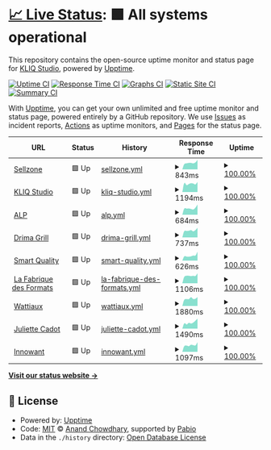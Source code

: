 # [📈 Live Status](https://kliq-studio.github.io/monitoring): <!--live status--> **🟩 All systems operational**

This repository contains the open-source uptime monitor and status page for [KLIQ Studio](https://kliq.studio), powered by [Upptime](https://github.com/upptime/upptime).

[![Uptime CI](https://github.com/kliq-studio/monitoring/workflows/Uptime%20CI/badge.svg)](https://github.com/kliq-studio/monitoring/actions?query=workflow%3A%22Uptime+CI%22)
[![Response Time CI](https://github.com/kliq-studio/monitoring/workflows/Response%20Time%20CI/badge.svg)](https://github.com/kliq-studio/monitoring/actions?query=workflow%3A%22Response+Time+CI%22)
[![Graphs CI](https://github.com/kliq-studio/monitoring/workflows/Graphs%20CI/badge.svg)](https://github.com/kliq-studio/monitoring/actions?query=workflow%3A%22Graphs+CI%22)
[![Static Site CI](https://github.com/kliq-studio/monitoring/workflows/Static%20Site%20CI/badge.svg)](https://github.com/kliq-studio/monitoring/actions?query=workflow%3A%22Static+Site+CI%22)
[![Summary CI](https://github.com/kliq-studio/monitoring/workflows/Summary%20CI/badge.svg)](https://github.com/kliq-studio/monitoring/actions?query=workflow%3A%22Summary+CI%22)

With [Upptime](https://upptime.js.org), you can get your own unlimited and free uptime monitor and status page, powered entirely by a GitHub repository. We use [Issues](https://github.com/kliq-studio/monitoring/issues) as incident reports, [Actions](https://github.com/kliq-studio/monitoring/actions) as uptime monitors, and [Pages](https://kliq-studio.github.io/monitoring) for the status page.

<!--start: status pages-->
<!-- This summary is generated by Upptime (https://github.com/upptime/upptime) -->
<!-- Do not edit this manually, your changes will be overwritten -->
<!-- prettier-ignore -->
| URL | Status | History | Response Time | Uptime |
| --- | ------ | ------- | ------------- | ------ |
| <img alt="" src="https://icons.duckduckgo.com/ip3/sellzone.fr.ico" height="13"> [Sellzone](https://sellzone.fr) | 🟩 Up | [sellzone.yml](https://github.com/kliq-studio/monitoring/commits/HEAD/history/sellzone.yml) | <details><summary><img alt="Response time graph" src="./graphs/sellzone/response-time-week.png" height="20"> 843ms</summary><br><a href="https://kliq-studio.github.io/monitoring/history/sellzone"><img alt="Response time 881" src="https://img.shields.io/endpoint?url=https%3A%2F%2Fraw.githubusercontent.com%2Fkliq-studio%2Fmonitoring%2FHEAD%2Fapi%2Fsellzone%2Fresponse-time.json"></a><br><a href="https://kliq-studio.github.io/monitoring/history/sellzone"><img alt="24-hour response time 1082" src="https://img.shields.io/endpoint?url=https%3A%2F%2Fraw.githubusercontent.com%2Fkliq-studio%2Fmonitoring%2FHEAD%2Fapi%2Fsellzone%2Fresponse-time-day.json"></a><br><a href="https://kliq-studio.github.io/monitoring/history/sellzone"><img alt="7-day response time 843" src="https://img.shields.io/endpoint?url=https%3A%2F%2Fraw.githubusercontent.com%2Fkliq-studio%2Fmonitoring%2FHEAD%2Fapi%2Fsellzone%2Fresponse-time-week.json"></a><br><a href="https://kliq-studio.github.io/monitoring/history/sellzone"><img alt="30-day response time 898" src="https://img.shields.io/endpoint?url=https%3A%2F%2Fraw.githubusercontent.com%2Fkliq-studio%2Fmonitoring%2FHEAD%2Fapi%2Fsellzone%2Fresponse-time-month.json"></a><br><a href="https://kliq-studio.github.io/monitoring/history/sellzone"><img alt="1-year response time 881" src="https://img.shields.io/endpoint?url=https%3A%2F%2Fraw.githubusercontent.com%2Fkliq-studio%2Fmonitoring%2FHEAD%2Fapi%2Fsellzone%2Fresponse-time-year.json"></a></details> | <details><summary><a href="https://kliq-studio.github.io/monitoring/history/sellzone">100.00%</a></summary><a href="https://kliq-studio.github.io/monitoring/history/sellzone"><img alt="All-time uptime 100.00%" src="https://img.shields.io/endpoint?url=https%3A%2F%2Fraw.githubusercontent.com%2Fkliq-studio%2Fmonitoring%2FHEAD%2Fapi%2Fsellzone%2Fuptime.json"></a><br><a href="https://kliq-studio.github.io/monitoring/history/sellzone"><img alt="24-hour uptime 100.00%" src="https://img.shields.io/endpoint?url=https%3A%2F%2Fraw.githubusercontent.com%2Fkliq-studio%2Fmonitoring%2FHEAD%2Fapi%2Fsellzone%2Fuptime-day.json"></a><br><a href="https://kliq-studio.github.io/monitoring/history/sellzone"><img alt="7-day uptime 100.00%" src="https://img.shields.io/endpoint?url=https%3A%2F%2Fraw.githubusercontent.com%2Fkliq-studio%2Fmonitoring%2FHEAD%2Fapi%2Fsellzone%2Fuptime-week.json"></a><br><a href="https://kliq-studio.github.io/monitoring/history/sellzone"><img alt="30-day uptime 100.00%" src="https://img.shields.io/endpoint?url=https%3A%2F%2Fraw.githubusercontent.com%2Fkliq-studio%2Fmonitoring%2FHEAD%2Fapi%2Fsellzone%2Fuptime-month.json"></a><br><a href="https://kliq-studio.github.io/monitoring/history/sellzone"><img alt="1-year uptime 100.00%" src="https://img.shields.io/endpoint?url=https%3A%2F%2Fraw.githubusercontent.com%2Fkliq-studio%2Fmonitoring%2FHEAD%2Fapi%2Fsellzone%2Fuptime-year.json"></a></details>
| <img alt="" src="https://icons.duckduckgo.com/ip3/kliq.studio.ico" height="13"> [KLIQ Studio](https://kliq.studio) | 🟩 Up | [kliq-studio.yml](https://github.com/kliq-studio/monitoring/commits/HEAD/history/kliq-studio.yml) | <details><summary><img alt="Response time graph" src="./graphs/kliq-studio/response-time-week.png" height="20"> 1194ms</summary><br><a href="https://kliq-studio.github.io/monitoring/history/kliq-studio"><img alt="Response time 1290" src="https://img.shields.io/endpoint?url=https%3A%2F%2Fraw.githubusercontent.com%2Fkliq-studio%2Fmonitoring%2FHEAD%2Fapi%2Fkliq-studio%2Fresponse-time.json"></a><br><a href="https://kliq-studio.github.io/monitoring/history/kliq-studio"><img alt="24-hour response time 1540" src="https://img.shields.io/endpoint?url=https%3A%2F%2Fraw.githubusercontent.com%2Fkliq-studio%2Fmonitoring%2FHEAD%2Fapi%2Fkliq-studio%2Fresponse-time-day.json"></a><br><a href="https://kliq-studio.github.io/monitoring/history/kliq-studio"><img alt="7-day response time 1194" src="https://img.shields.io/endpoint?url=https%3A%2F%2Fraw.githubusercontent.com%2Fkliq-studio%2Fmonitoring%2FHEAD%2Fapi%2Fkliq-studio%2Fresponse-time-week.json"></a><br><a href="https://kliq-studio.github.io/monitoring/history/kliq-studio"><img alt="30-day response time 1309" src="https://img.shields.io/endpoint?url=https%3A%2F%2Fraw.githubusercontent.com%2Fkliq-studio%2Fmonitoring%2FHEAD%2Fapi%2Fkliq-studio%2Fresponse-time-month.json"></a><br><a href="https://kliq-studio.github.io/monitoring/history/kliq-studio"><img alt="1-year response time 1290" src="https://img.shields.io/endpoint?url=https%3A%2F%2Fraw.githubusercontent.com%2Fkliq-studio%2Fmonitoring%2FHEAD%2Fapi%2Fkliq-studio%2Fresponse-time-year.json"></a></details> | <details><summary><a href="https://kliq-studio.github.io/monitoring/history/kliq-studio">100.00%</a></summary><a href="https://kliq-studio.github.io/monitoring/history/kliq-studio"><img alt="All-time uptime 100.00%" src="https://img.shields.io/endpoint?url=https%3A%2F%2Fraw.githubusercontent.com%2Fkliq-studio%2Fmonitoring%2FHEAD%2Fapi%2Fkliq-studio%2Fuptime.json"></a><br><a href="https://kliq-studio.github.io/monitoring/history/kliq-studio"><img alt="24-hour uptime 100.00%" src="https://img.shields.io/endpoint?url=https%3A%2F%2Fraw.githubusercontent.com%2Fkliq-studio%2Fmonitoring%2FHEAD%2Fapi%2Fkliq-studio%2Fuptime-day.json"></a><br><a href="https://kliq-studio.github.io/monitoring/history/kliq-studio"><img alt="7-day uptime 100.00%" src="https://img.shields.io/endpoint?url=https%3A%2F%2Fraw.githubusercontent.com%2Fkliq-studio%2Fmonitoring%2FHEAD%2Fapi%2Fkliq-studio%2Fuptime-week.json"></a><br><a href="https://kliq-studio.github.io/monitoring/history/kliq-studio"><img alt="30-day uptime 100.00%" src="https://img.shields.io/endpoint?url=https%3A%2F%2Fraw.githubusercontent.com%2Fkliq-studio%2Fmonitoring%2FHEAD%2Fapi%2Fkliq-studio%2Fuptime-month.json"></a><br><a href="https://kliq-studio.github.io/monitoring/history/kliq-studio"><img alt="1-year uptime 100.00%" src="https://img.shields.io/endpoint?url=https%3A%2F%2Fraw.githubusercontent.com%2Fkliq-studio%2Fmonitoring%2FHEAD%2Fapi%2Fkliq-studio%2Fuptime-year.json"></a></details>
| <img alt="" src="https://icons.duckduckgo.com/ip3/alp-sa.fr.ico" height="13"> [ALP](https://alp-sa.fr) | 🟩 Up | [alp.yml](https://github.com/kliq-studio/monitoring/commits/HEAD/history/alp.yml) | <details><summary><img alt="Response time graph" src="./graphs/alp/response-time-week.png" height="20"> 684ms</summary><br><a href="https://kliq-studio.github.io/monitoring/history/alp"><img alt="Response time 773" src="https://img.shields.io/endpoint?url=https%3A%2F%2Fraw.githubusercontent.com%2Fkliq-studio%2Fmonitoring%2FHEAD%2Fapi%2Falp%2Fresponse-time.json"></a><br><a href="https://kliq-studio.github.io/monitoring/history/alp"><img alt="24-hour response time 849" src="https://img.shields.io/endpoint?url=https%3A%2F%2Fraw.githubusercontent.com%2Fkliq-studio%2Fmonitoring%2FHEAD%2Fapi%2Falp%2Fresponse-time-day.json"></a><br><a href="https://kliq-studio.github.io/monitoring/history/alp"><img alt="7-day response time 684" src="https://img.shields.io/endpoint?url=https%3A%2F%2Fraw.githubusercontent.com%2Fkliq-studio%2Fmonitoring%2FHEAD%2Fapi%2Falp%2Fresponse-time-week.json"></a><br><a href="https://kliq-studio.github.io/monitoring/history/alp"><img alt="30-day response time 773" src="https://img.shields.io/endpoint?url=https%3A%2F%2Fraw.githubusercontent.com%2Fkliq-studio%2Fmonitoring%2FHEAD%2Fapi%2Falp%2Fresponse-time-month.json"></a><br><a href="https://kliq-studio.github.io/monitoring/history/alp"><img alt="1-year response time 773" src="https://img.shields.io/endpoint?url=https%3A%2F%2Fraw.githubusercontent.com%2Fkliq-studio%2Fmonitoring%2FHEAD%2Fapi%2Falp%2Fresponse-time-year.json"></a></details> | <details><summary><a href="https://kliq-studio.github.io/monitoring/history/alp">100.00%</a></summary><a href="https://kliq-studio.github.io/monitoring/history/alp"><img alt="All-time uptime 100.00%" src="https://img.shields.io/endpoint?url=https%3A%2F%2Fraw.githubusercontent.com%2Fkliq-studio%2Fmonitoring%2FHEAD%2Fapi%2Falp%2Fuptime.json"></a><br><a href="https://kliq-studio.github.io/monitoring/history/alp"><img alt="24-hour uptime 100.00%" src="https://img.shields.io/endpoint?url=https%3A%2F%2Fraw.githubusercontent.com%2Fkliq-studio%2Fmonitoring%2FHEAD%2Fapi%2Falp%2Fuptime-day.json"></a><br><a href="https://kliq-studio.github.io/monitoring/history/alp"><img alt="7-day uptime 100.00%" src="https://img.shields.io/endpoint?url=https%3A%2F%2Fraw.githubusercontent.com%2Fkliq-studio%2Fmonitoring%2FHEAD%2Fapi%2Falp%2Fuptime-week.json"></a><br><a href="https://kliq-studio.github.io/monitoring/history/alp"><img alt="30-day uptime 100.00%" src="https://img.shields.io/endpoint?url=https%3A%2F%2Fraw.githubusercontent.com%2Fkliq-studio%2Fmonitoring%2FHEAD%2Fapi%2Falp%2Fuptime-month.json"></a><br><a href="https://kliq-studio.github.io/monitoring/history/alp"><img alt="1-year uptime 100.00%" src="https://img.shields.io/endpoint?url=https%3A%2F%2Fraw.githubusercontent.com%2Fkliq-studio%2Fmonitoring%2FHEAD%2Fapi%2Falp%2Fuptime-year.json"></a></details>
| <img alt="" src="https://icons.duckduckgo.com/ip3/drimagrill.fr.ico" height="13"> [Drima Grill](https://drimagrill.fr) | 🟩 Up | [drima-grill.yml](https://github.com/kliq-studio/monitoring/commits/HEAD/history/drima-grill.yml) | <details><summary><img alt="Response time graph" src="./graphs/drima-grill/response-time-week.png" height="20"> 737ms</summary><br><a href="https://kliq-studio.github.io/monitoring/history/drima-grill"><img alt="Response time 770" src="https://img.shields.io/endpoint?url=https%3A%2F%2Fraw.githubusercontent.com%2Fkliq-studio%2Fmonitoring%2FHEAD%2Fapi%2Fdrima-grill%2Fresponse-time.json"></a><br><a href="https://kliq-studio.github.io/monitoring/history/drima-grill"><img alt="24-hour response time 949" src="https://img.shields.io/endpoint?url=https%3A%2F%2Fraw.githubusercontent.com%2Fkliq-studio%2Fmonitoring%2FHEAD%2Fapi%2Fdrima-grill%2Fresponse-time-day.json"></a><br><a href="https://kliq-studio.github.io/monitoring/history/drima-grill"><img alt="7-day response time 737" src="https://img.shields.io/endpoint?url=https%3A%2F%2Fraw.githubusercontent.com%2Fkliq-studio%2Fmonitoring%2FHEAD%2Fapi%2Fdrima-grill%2Fresponse-time-week.json"></a><br><a href="https://kliq-studio.github.io/monitoring/history/drima-grill"><img alt="30-day response time 789" src="https://img.shields.io/endpoint?url=https%3A%2F%2Fraw.githubusercontent.com%2Fkliq-studio%2Fmonitoring%2FHEAD%2Fapi%2Fdrima-grill%2Fresponse-time-month.json"></a><br><a href="https://kliq-studio.github.io/monitoring/history/drima-grill"><img alt="1-year response time 770" src="https://img.shields.io/endpoint?url=https%3A%2F%2Fraw.githubusercontent.com%2Fkliq-studio%2Fmonitoring%2FHEAD%2Fapi%2Fdrima-grill%2Fresponse-time-year.json"></a></details> | <details><summary><a href="https://kliq-studio.github.io/monitoring/history/drima-grill">100.00%</a></summary><a href="https://kliq-studio.github.io/monitoring/history/drima-grill"><img alt="All-time uptime 100.00%" src="https://img.shields.io/endpoint?url=https%3A%2F%2Fraw.githubusercontent.com%2Fkliq-studio%2Fmonitoring%2FHEAD%2Fapi%2Fdrima-grill%2Fuptime.json"></a><br><a href="https://kliq-studio.github.io/monitoring/history/drima-grill"><img alt="24-hour uptime 100.00%" src="https://img.shields.io/endpoint?url=https%3A%2F%2Fraw.githubusercontent.com%2Fkliq-studio%2Fmonitoring%2FHEAD%2Fapi%2Fdrima-grill%2Fuptime-day.json"></a><br><a href="https://kliq-studio.github.io/monitoring/history/drima-grill"><img alt="7-day uptime 100.00%" src="https://img.shields.io/endpoint?url=https%3A%2F%2Fraw.githubusercontent.com%2Fkliq-studio%2Fmonitoring%2FHEAD%2Fapi%2Fdrima-grill%2Fuptime-week.json"></a><br><a href="https://kliq-studio.github.io/monitoring/history/drima-grill"><img alt="30-day uptime 100.00%" src="https://img.shields.io/endpoint?url=https%3A%2F%2Fraw.githubusercontent.com%2Fkliq-studio%2Fmonitoring%2FHEAD%2Fapi%2Fdrima-grill%2Fuptime-month.json"></a><br><a href="https://kliq-studio.github.io/monitoring/history/drima-grill"><img alt="1-year uptime 100.00%" src="https://img.shields.io/endpoint?url=https%3A%2F%2Fraw.githubusercontent.com%2Fkliq-studio%2Fmonitoring%2FHEAD%2Fapi%2Fdrima-grill%2Fuptime-year.json"></a></details>
| <img alt="" src="https://icons.duckduckgo.com/ip3/smartquality.fr.ico" height="13"> [Smart Quality](https://smartquality.fr) | 🟩 Up | [smart-quality.yml](https://github.com/kliq-studio/monitoring/commits/HEAD/history/smart-quality.yml) | <details><summary><img alt="Response time graph" src="./graphs/smart-quality/response-time-week.png" height="20"> 626ms</summary><br><a href="https://kliq-studio.github.io/monitoring/history/smart-quality"><img alt="Response time 667" src="https://img.shields.io/endpoint?url=https%3A%2F%2Fraw.githubusercontent.com%2Fkliq-studio%2Fmonitoring%2FHEAD%2Fapi%2Fsmart-quality%2Fresponse-time.json"></a><br><a href="https://kliq-studio.github.io/monitoring/history/smart-quality"><img alt="24-hour response time 798" src="https://img.shields.io/endpoint?url=https%3A%2F%2Fraw.githubusercontent.com%2Fkliq-studio%2Fmonitoring%2FHEAD%2Fapi%2Fsmart-quality%2Fresponse-time-day.json"></a><br><a href="https://kliq-studio.github.io/monitoring/history/smart-quality"><img alt="7-day response time 626" src="https://img.shields.io/endpoint?url=https%3A%2F%2Fraw.githubusercontent.com%2Fkliq-studio%2Fmonitoring%2FHEAD%2Fapi%2Fsmart-quality%2Fresponse-time-week.json"></a><br><a href="https://kliq-studio.github.io/monitoring/history/smart-quality"><img alt="30-day response time 686" src="https://img.shields.io/endpoint?url=https%3A%2F%2Fraw.githubusercontent.com%2Fkliq-studio%2Fmonitoring%2FHEAD%2Fapi%2Fsmart-quality%2Fresponse-time-month.json"></a><br><a href="https://kliq-studio.github.io/monitoring/history/smart-quality"><img alt="1-year response time 667" src="https://img.shields.io/endpoint?url=https%3A%2F%2Fraw.githubusercontent.com%2Fkliq-studio%2Fmonitoring%2FHEAD%2Fapi%2Fsmart-quality%2Fresponse-time-year.json"></a></details> | <details><summary><a href="https://kliq-studio.github.io/monitoring/history/smart-quality">100.00%</a></summary><a href="https://kliq-studio.github.io/monitoring/history/smart-quality"><img alt="All-time uptime 100.00%" src="https://img.shields.io/endpoint?url=https%3A%2F%2Fraw.githubusercontent.com%2Fkliq-studio%2Fmonitoring%2FHEAD%2Fapi%2Fsmart-quality%2Fuptime.json"></a><br><a href="https://kliq-studio.github.io/monitoring/history/smart-quality"><img alt="24-hour uptime 100.00%" src="https://img.shields.io/endpoint?url=https%3A%2F%2Fraw.githubusercontent.com%2Fkliq-studio%2Fmonitoring%2FHEAD%2Fapi%2Fsmart-quality%2Fuptime-day.json"></a><br><a href="https://kliq-studio.github.io/monitoring/history/smart-quality"><img alt="7-day uptime 100.00%" src="https://img.shields.io/endpoint?url=https%3A%2F%2Fraw.githubusercontent.com%2Fkliq-studio%2Fmonitoring%2FHEAD%2Fapi%2Fsmart-quality%2Fuptime-week.json"></a><br><a href="https://kliq-studio.github.io/monitoring/history/smart-quality"><img alt="30-day uptime 100.00%" src="https://img.shields.io/endpoint?url=https%3A%2F%2Fraw.githubusercontent.com%2Fkliq-studio%2Fmonitoring%2FHEAD%2Fapi%2Fsmart-quality%2Fuptime-month.json"></a><br><a href="https://kliq-studio.github.io/monitoring/history/smart-quality"><img alt="1-year uptime 100.00%" src="https://img.shields.io/endpoint?url=https%3A%2F%2Fraw.githubusercontent.com%2Fkliq-studio%2Fmonitoring%2FHEAD%2Fapi%2Fsmart-quality%2Fuptime-year.json"></a></details>
| <img alt="" src="https://icons.duckduckgo.com/ip3/lafabriquedesformats.fr.ico" height="13"> [La Fabrique des Formats](https://lafabriquedesformats.fr) | 🟩 Up | [la-fabrique-des-formats.yml](https://github.com/kliq-studio/monitoring/commits/HEAD/history/la-fabrique-des-formats.yml) | <details><summary><img alt="Response time graph" src="./graphs/la-fabrique-des-formats/response-time-week.png" height="20"> 1106ms</summary><br><a href="https://kliq-studio.github.io/monitoring/history/la-fabrique-des-formats"><img alt="Response time 1159" src="https://img.shields.io/endpoint?url=https%3A%2F%2Fraw.githubusercontent.com%2Fkliq-studio%2Fmonitoring%2FHEAD%2Fapi%2Fla-fabrique-des-formats%2Fresponse-time.json"></a><br><a href="https://kliq-studio.github.io/monitoring/history/la-fabrique-des-formats"><img alt="24-hour response time 1322" src="https://img.shields.io/endpoint?url=https%3A%2F%2Fraw.githubusercontent.com%2Fkliq-studio%2Fmonitoring%2FHEAD%2Fapi%2Fla-fabrique-des-formats%2Fresponse-time-day.json"></a><br><a href="https://kliq-studio.github.io/monitoring/history/la-fabrique-des-formats"><img alt="7-day response time 1106" src="https://img.shields.io/endpoint?url=https%3A%2F%2Fraw.githubusercontent.com%2Fkliq-studio%2Fmonitoring%2FHEAD%2Fapi%2Fla-fabrique-des-formats%2Fresponse-time-week.json"></a><br><a href="https://kliq-studio.github.io/monitoring/history/la-fabrique-des-formats"><img alt="30-day response time 1178" src="https://img.shields.io/endpoint?url=https%3A%2F%2Fraw.githubusercontent.com%2Fkliq-studio%2Fmonitoring%2FHEAD%2Fapi%2Fla-fabrique-des-formats%2Fresponse-time-month.json"></a><br><a href="https://kliq-studio.github.io/monitoring/history/la-fabrique-des-formats"><img alt="1-year response time 1159" src="https://img.shields.io/endpoint?url=https%3A%2F%2Fraw.githubusercontent.com%2Fkliq-studio%2Fmonitoring%2FHEAD%2Fapi%2Fla-fabrique-des-formats%2Fresponse-time-year.json"></a></details> | <details><summary><a href="https://kliq-studio.github.io/monitoring/history/la-fabrique-des-formats">100.00%</a></summary><a href="https://kliq-studio.github.io/monitoring/history/la-fabrique-des-formats"><img alt="All-time uptime 100.00%" src="https://img.shields.io/endpoint?url=https%3A%2F%2Fraw.githubusercontent.com%2Fkliq-studio%2Fmonitoring%2FHEAD%2Fapi%2Fla-fabrique-des-formats%2Fuptime.json"></a><br><a href="https://kliq-studio.github.io/monitoring/history/la-fabrique-des-formats"><img alt="24-hour uptime 100.00%" src="https://img.shields.io/endpoint?url=https%3A%2F%2Fraw.githubusercontent.com%2Fkliq-studio%2Fmonitoring%2FHEAD%2Fapi%2Fla-fabrique-des-formats%2Fuptime-day.json"></a><br><a href="https://kliq-studio.github.io/monitoring/history/la-fabrique-des-formats"><img alt="7-day uptime 100.00%" src="https://img.shields.io/endpoint?url=https%3A%2F%2Fraw.githubusercontent.com%2Fkliq-studio%2Fmonitoring%2FHEAD%2Fapi%2Fla-fabrique-des-formats%2Fuptime-week.json"></a><br><a href="https://kliq-studio.github.io/monitoring/history/la-fabrique-des-formats"><img alt="30-day uptime 100.00%" src="https://img.shields.io/endpoint?url=https%3A%2F%2Fraw.githubusercontent.com%2Fkliq-studio%2Fmonitoring%2FHEAD%2Fapi%2Fla-fabrique-des-formats%2Fuptime-month.json"></a><br><a href="https://kliq-studio.github.io/monitoring/history/la-fabrique-des-formats"><img alt="1-year uptime 100.00%" src="https://img.shields.io/endpoint?url=https%3A%2F%2Fraw.githubusercontent.com%2Fkliq-studio%2Fmonitoring%2FHEAD%2Fapi%2Fla-fabrique-des-formats%2Fuptime-year.json"></a></details>
| <img alt="" src="https://icons.duckduckgo.com/ip3/wattiaux.be.ico" height="13"> [Wattiaux](https://wattiaux.be) | 🟩 Up | [wattiaux.yml](https://github.com/kliq-studio/monitoring/commits/HEAD/history/wattiaux.yml) | <details><summary><img alt="Response time graph" src="./graphs/wattiaux/response-time-week.png" height="20"> 1880ms</summary><br><a href="https://kliq-studio.github.io/monitoring/history/wattiaux"><img alt="Response time 1838" src="https://img.shields.io/endpoint?url=https%3A%2F%2Fraw.githubusercontent.com%2Fkliq-studio%2Fmonitoring%2FHEAD%2Fapi%2Fwattiaux%2Fresponse-time.json"></a><br><a href="https://kliq-studio.github.io/monitoring/history/wattiaux"><img alt="24-hour response time 2087" src="https://img.shields.io/endpoint?url=https%3A%2F%2Fraw.githubusercontent.com%2Fkliq-studio%2Fmonitoring%2FHEAD%2Fapi%2Fwattiaux%2Fresponse-time-day.json"></a><br><a href="https://kliq-studio.github.io/monitoring/history/wattiaux"><img alt="7-day response time 1880" src="https://img.shields.io/endpoint?url=https%3A%2F%2Fraw.githubusercontent.com%2Fkliq-studio%2Fmonitoring%2FHEAD%2Fapi%2Fwattiaux%2Fresponse-time-week.json"></a><br><a href="https://kliq-studio.github.io/monitoring/history/wattiaux"><img alt="30-day response time 1872" src="https://img.shields.io/endpoint?url=https%3A%2F%2Fraw.githubusercontent.com%2Fkliq-studio%2Fmonitoring%2FHEAD%2Fapi%2Fwattiaux%2Fresponse-time-month.json"></a><br><a href="https://kliq-studio.github.io/monitoring/history/wattiaux"><img alt="1-year response time 1838" src="https://img.shields.io/endpoint?url=https%3A%2F%2Fraw.githubusercontent.com%2Fkliq-studio%2Fmonitoring%2FHEAD%2Fapi%2Fwattiaux%2Fresponse-time-year.json"></a></details> | <details><summary><a href="https://kliq-studio.github.io/monitoring/history/wattiaux">100.00%</a></summary><a href="https://kliq-studio.github.io/monitoring/history/wattiaux"><img alt="All-time uptime 100.00%" src="https://img.shields.io/endpoint?url=https%3A%2F%2Fraw.githubusercontent.com%2Fkliq-studio%2Fmonitoring%2FHEAD%2Fapi%2Fwattiaux%2Fuptime.json"></a><br><a href="https://kliq-studio.github.io/monitoring/history/wattiaux"><img alt="24-hour uptime 100.00%" src="https://img.shields.io/endpoint?url=https%3A%2F%2Fraw.githubusercontent.com%2Fkliq-studio%2Fmonitoring%2FHEAD%2Fapi%2Fwattiaux%2Fuptime-day.json"></a><br><a href="https://kliq-studio.github.io/monitoring/history/wattiaux"><img alt="7-day uptime 100.00%" src="https://img.shields.io/endpoint?url=https%3A%2F%2Fraw.githubusercontent.com%2Fkliq-studio%2Fmonitoring%2FHEAD%2Fapi%2Fwattiaux%2Fuptime-week.json"></a><br><a href="https://kliq-studio.github.io/monitoring/history/wattiaux"><img alt="30-day uptime 100.00%" src="https://img.shields.io/endpoint?url=https%3A%2F%2Fraw.githubusercontent.com%2Fkliq-studio%2Fmonitoring%2FHEAD%2Fapi%2Fwattiaux%2Fuptime-month.json"></a><br><a href="https://kliq-studio.github.io/monitoring/history/wattiaux"><img alt="1-year uptime 100.00%" src="https://img.shields.io/endpoint?url=https%3A%2F%2Fraw.githubusercontent.com%2Fkliq-studio%2Fmonitoring%2FHEAD%2Fapi%2Fwattiaux%2Fuptime-year.json"></a></details>
| <img alt="" src="https://icons.duckduckgo.com/ip3/juliettecadot.com.ico" height="13"> [Juliette Cadot](https://juliettecadot.com) | 🟩 Up | [juliette-cadot.yml](https://github.com/kliq-studio/monitoring/commits/HEAD/history/juliette-cadot.yml) | <details><summary><img alt="Response time graph" src="./graphs/juliette-cadot/response-time-week.png" height="20"> 1490ms</summary><br><a href="https://kliq-studio.github.io/monitoring/history/juliette-cadot"><img alt="Response time 949" src="https://img.shields.io/endpoint?url=https%3A%2F%2Fraw.githubusercontent.com%2Fkliq-studio%2Fmonitoring%2FHEAD%2Fapi%2Fjuliette-cadot%2Fresponse-time.json"></a><br><a href="https://kliq-studio.github.io/monitoring/history/juliette-cadot"><img alt="24-hour response time 5881" src="https://img.shields.io/endpoint?url=https%3A%2F%2Fraw.githubusercontent.com%2Fkliq-studio%2Fmonitoring%2FHEAD%2Fapi%2Fjuliette-cadot%2Fresponse-time-day.json"></a><br><a href="https://kliq-studio.github.io/monitoring/history/juliette-cadot"><img alt="7-day response time 1490" src="https://img.shields.io/endpoint?url=https%3A%2F%2Fraw.githubusercontent.com%2Fkliq-studio%2Fmonitoring%2FHEAD%2Fapi%2Fjuliette-cadot%2Fresponse-time-week.json"></a><br><a href="https://kliq-studio.github.io/monitoring/history/juliette-cadot"><img alt="30-day response time 999" src="https://img.shields.io/endpoint?url=https%3A%2F%2Fraw.githubusercontent.com%2Fkliq-studio%2Fmonitoring%2FHEAD%2Fapi%2Fjuliette-cadot%2Fresponse-time-month.json"></a><br><a href="https://kliq-studio.github.io/monitoring/history/juliette-cadot"><img alt="1-year response time 949" src="https://img.shields.io/endpoint?url=https%3A%2F%2Fraw.githubusercontent.com%2Fkliq-studio%2Fmonitoring%2FHEAD%2Fapi%2Fjuliette-cadot%2Fresponse-time-year.json"></a></details> | <details><summary><a href="https://kliq-studio.github.io/monitoring/history/juliette-cadot">100.00%</a></summary><a href="https://kliq-studio.github.io/monitoring/history/juliette-cadot"><img alt="All-time uptime 100.00%" src="https://img.shields.io/endpoint?url=https%3A%2F%2Fraw.githubusercontent.com%2Fkliq-studio%2Fmonitoring%2FHEAD%2Fapi%2Fjuliette-cadot%2Fuptime.json"></a><br><a href="https://kliq-studio.github.io/monitoring/history/juliette-cadot"><img alt="24-hour uptime 100.00%" src="https://img.shields.io/endpoint?url=https%3A%2F%2Fraw.githubusercontent.com%2Fkliq-studio%2Fmonitoring%2FHEAD%2Fapi%2Fjuliette-cadot%2Fuptime-day.json"></a><br><a href="https://kliq-studio.github.io/monitoring/history/juliette-cadot"><img alt="7-day uptime 100.00%" src="https://img.shields.io/endpoint?url=https%3A%2F%2Fraw.githubusercontent.com%2Fkliq-studio%2Fmonitoring%2FHEAD%2Fapi%2Fjuliette-cadot%2Fuptime-week.json"></a><br><a href="https://kliq-studio.github.io/monitoring/history/juliette-cadot"><img alt="30-day uptime 100.00%" src="https://img.shields.io/endpoint?url=https%3A%2F%2Fraw.githubusercontent.com%2Fkliq-studio%2Fmonitoring%2FHEAD%2Fapi%2Fjuliette-cadot%2Fuptime-month.json"></a><br><a href="https://kliq-studio.github.io/monitoring/history/juliette-cadot"><img alt="1-year uptime 100.00%" src="https://img.shields.io/endpoint?url=https%3A%2F%2Fraw.githubusercontent.com%2Fkliq-studio%2Fmonitoring%2FHEAD%2Fapi%2Fjuliette-cadot%2Fuptime-year.json"></a></details>
| <img alt="" src="https://icons.duckduckgo.com/ip3/innowant.fr.ico" height="13"> [Innowant](https://innowant.fr) | 🟩 Up | [innowant.yml](https://github.com/kliq-studio/monitoring/commits/HEAD/history/innowant.yml) | <details><summary><img alt="Response time graph" src="./graphs/innowant/response-time-week.png" height="20"> 1097ms</summary><br><a href="https://kliq-studio.github.io/monitoring/history/innowant"><img alt="Response time 1147" src="https://img.shields.io/endpoint?url=https%3A%2F%2Fraw.githubusercontent.com%2Fkliq-studio%2Fmonitoring%2FHEAD%2Fapi%2Finnowant%2Fresponse-time.json"></a><br><a href="https://kliq-studio.github.io/monitoring/history/innowant"><img alt="24-hour response time 1224" src="https://img.shields.io/endpoint?url=https%3A%2F%2Fraw.githubusercontent.com%2Fkliq-studio%2Fmonitoring%2FHEAD%2Fapi%2Finnowant%2Fresponse-time-day.json"></a><br><a href="https://kliq-studio.github.io/monitoring/history/innowant"><img alt="7-day response time 1097" src="https://img.shields.io/endpoint?url=https%3A%2F%2Fraw.githubusercontent.com%2Fkliq-studio%2Fmonitoring%2FHEAD%2Fapi%2Finnowant%2Fresponse-time-week.json"></a><br><a href="https://kliq-studio.github.io/monitoring/history/innowant"><img alt="30-day response time 1166" src="https://img.shields.io/endpoint?url=https%3A%2F%2Fraw.githubusercontent.com%2Fkliq-studio%2Fmonitoring%2FHEAD%2Fapi%2Finnowant%2Fresponse-time-month.json"></a><br><a href="https://kliq-studio.github.io/monitoring/history/innowant"><img alt="1-year response time 1147" src="https://img.shields.io/endpoint?url=https%3A%2F%2Fraw.githubusercontent.com%2Fkliq-studio%2Fmonitoring%2FHEAD%2Fapi%2Finnowant%2Fresponse-time-year.json"></a></details> | <details><summary><a href="https://kliq-studio.github.io/monitoring/history/innowant">100.00%</a></summary><a href="https://kliq-studio.github.io/monitoring/history/innowant"><img alt="All-time uptime 99.86%" src="https://img.shields.io/endpoint?url=https%3A%2F%2Fraw.githubusercontent.com%2Fkliq-studio%2Fmonitoring%2FHEAD%2Fapi%2Finnowant%2Fuptime.json"></a><br><a href="https://kliq-studio.github.io/monitoring/history/innowant"><img alt="24-hour uptime 100.00%" src="https://img.shields.io/endpoint?url=https%3A%2F%2Fraw.githubusercontent.com%2Fkliq-studio%2Fmonitoring%2FHEAD%2Fapi%2Finnowant%2Fuptime-day.json"></a><br><a href="https://kliq-studio.github.io/monitoring/history/innowant"><img alt="7-day uptime 100.00%" src="https://img.shields.io/endpoint?url=https%3A%2F%2Fraw.githubusercontent.com%2Fkliq-studio%2Fmonitoring%2FHEAD%2Fapi%2Finnowant%2Fuptime-week.json"></a><br><a href="https://kliq-studio.github.io/monitoring/history/innowant"><img alt="30-day uptime 99.85%" src="https://img.shields.io/endpoint?url=https%3A%2F%2Fraw.githubusercontent.com%2Fkliq-studio%2Fmonitoring%2FHEAD%2Fapi%2Finnowant%2Fuptime-month.json"></a><br><a href="https://kliq-studio.github.io/monitoring/history/innowant"><img alt="1-year uptime 99.86%" src="https://img.shields.io/endpoint?url=https%3A%2F%2Fraw.githubusercontent.com%2Fkliq-studio%2Fmonitoring%2FHEAD%2Fapi%2Finnowant%2Fuptime-year.json"></a></details>

<!--end: status pages-->

[**Visit our status website →**](https://kliq-studio.github.io/monitoring)

## 📄 License

- Powered by: [Upptime](https://github.com/upptime/upptime)
- Code: [MIT](./LICENSE) © [Anand Chowdhary](https://anandchowdhary.com), supported by [Pabio](https://pabio.com)
- Data in the `./history` directory: [Open Database License](https://opendatacommons.org/licenses/odbl/1-0/)

